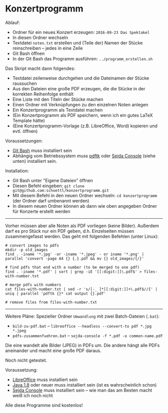 Konzertprogramm
===============

Ablauf:

 - Ordner für ein neues Konzert erzeugen: `2016-09-23 Das Spektakel`
 - In diesen Ordner wechseln
 - Textdatei `noten.txt` erstellen und (Teile der) Namen der Stücke reinschreiben &ndash; jedes in eine Zeile
 - Git Bash öffnen
 - In der Git Bash das Programm ausführen: `../programm_erstellen.sh`

Das Skript macht dann folgendes:

 - Textdatei zeilenweise durchgehen und die Dateinamen der Stücke raussuchen
 - Aus den Dateien eine große PDF erzeugen, die die Stücke in der korrekten Reihenfolge enthält
 - Eine Liste mit den Titeln der Stücke machen
 - Einen Ordner mit Verknüpfungen zu den einzelnen Noten anlegen
 - Ein Konzertprogramm als Textdatei machen
 - (Ein Konzertprogramm als PDF speichern, wenn ich ein gutes LaTeX Template hätte)
 - (Eine Konzertprogramm-Vorlage (z.B. LibreOffice, Word) kopieren und evtl. öffnen)

Voraussetzungen:

 - [Git Bash](https://git-scm.com/downloads) muss installiert sein
 - Abhängig vom Betriebssystem muss [pdftk](http://www.lagotzki.de/pdftk/)
   oder [Sejda Console](http://www.sejda.org/) (siehe unten) installiert sein.

Installation:

 - Git Bash unter "Eigene Dateien" öffnen
 - Diesen Befehl eingeben: `git clone git@github.com:schoettl/konzertprogramm.git`
 - Mit diesem Befehl in den neuen Ordner wechseln: `cd konzertprogramm` (der Ordner darf umbenannt werden)
 - In diesem neuen Ordner können ab dann wie oben angegeben Ordner für Konzerte erstellt werden

-----------

Vorher müssen aber alle Noten als PDF vorliegen (keine Bilder).
Außerdem darf es pro Stück nur ein PDF geben, d.h. Einzelseiten müssen
zusammengefasst werden.
Das geht mit folgenden Befehlen (unter Linux):

```
# convert images to pdfs
mkdir -p old_images
find . -iname '*.jpg' -or -iname '*.jpeg' - or iname '*.png' | parallel 'convert -page A4 {} {.}.pdf && mv {} old_images/{/}'

# find pdfs that end with a number (to be merged to one pdf)
find . -iname '*.pdf' | sort | grep -iE '[[:digit:]]\.pdf$' > files-with-number.txt

# merge pdfs with numbers
cat files-with-number.txt | sed -r 's/[-_ ]*[[:digit:]]+\.pdf$//I' | uniq | parallel 'pdftk {}* cat output {}.pdf'

# remove files from files-with-number.txt
```

----------

Weitere Pläne: Spezieller Ordner `Umwandlung` mit zwei Batch-Dateien (`.bat`):

 - `bild-zu-pdf.bat` &ndash; `libreoffice --headless --convert-to pdf *.jpg *.jpeg`
 - `pdfs-zusammenfuehren.bat` &ndash; `sejda-console -f *.pdf -o common-name.pdf`

Die eine wandelt alle Bilder (JPEG) in PDFs um.
Die andere hängt alle PDFs aneinander und macht eine große PDF daraus.

Noch nicht getestet.

Voraussetzung:

 - [LibreOffice](https://de.libreoffice.org/) muss installiert sein
 - [Java 1.8](https://www.java.com/de/download/) oder neuer muss installiert sein (ist es wahrscheinlich schon)
 - [Sejda Console](http://www.sejda.org/) muss installiert sein &ndash; wie man das am Besten macht weiß ich noch nicht

Alle diese Programme sind kostenlos!
